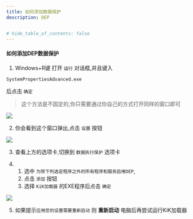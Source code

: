 ```yaml
---
title: 如何添加数据保护
description: DEP


# hide_table_of_contents: false
---
```

#### 如何添加DEP数据保护

1. Windows+R键 打开 `运行` 对话框,并且键入
```
SystemPropertiesAdvanced.exe
``` 
后点击 `确定`   
> 这个方法是不固定的,你只需要通过你自己的方式打开同样的窗口即可
      
![](https://cdn.jsdelivr.net/gh/WIzisCool/PicGo_Res@master/img/DEP01.png)
      
2. 你会看到这个窗口弹出,点击 `设置` 按钮
      
![](https://cdn.jsdelivr.net/gh/WIzisCool/PicGo_Res@master/img/DEP02.png)

3. 查看上方的选项卡,切换到 `数据执行保护` 选项卡

4.  1. 选中 `为除下列选定程序之外的所有程序和服务启用DEP`,  
    2. 点击 `添加` 按钮
    3. 选择 `KiK加载器` 的EXE程序后点击 `确定`

![](https://cdn.jsdelivr.net/gh/WIzisCool/PicGo_Res@master/img/DEP03.png)

5. 如果提示`应用您的设置需要重新启动` 则 **重新启动** 电脑后再尝试运行KiK加载器